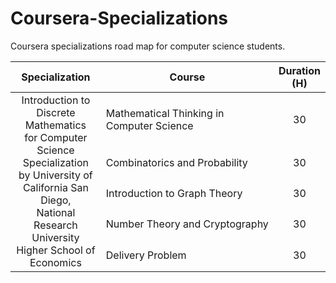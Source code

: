 # Coursera-Specializations
Coursera specializations road map for computer science students.

<table border="0" width="100%">
	<col style="width:30%">
	<col style="width:65%">
	<col style="width:5%">
	<thead>
    	<tr>
            <th>Specialization</th>
            <th>Course</th>
            <th>Duration (H)</th>
	    </tr>
  	</thead>
	<tbody>
	    <tr>
			<td rowspan=5 style="text-align:center">
Introduction to Discrete Mathematics<br>
for Computer Science Specialization<br>
by University of California San Diego,<br>
National Research University Higher School of Economics
		    </td>
            <td>Mathematical Thinking in Computer Science</td>      
			<td align="center">30</td>
    	</tr>
    	<tr>
            <td>Combinatorics and Probability</td>                  
			<td align="center">30</td>
    	</tr>
    	<tr>
            <td>Introduction to Graph Theory</td>                   
			<td align="center">30</td>
    	</tr>
    	<tr>
            <td>Number Theory and Cryptography</td>                 
			<td align="center">30</td>
    	</tr>
    	<tr>
            <td>Delivery Problem</td>                               
			<td align="center">30</td>
    	</tr>
  </tbody>
</table>
